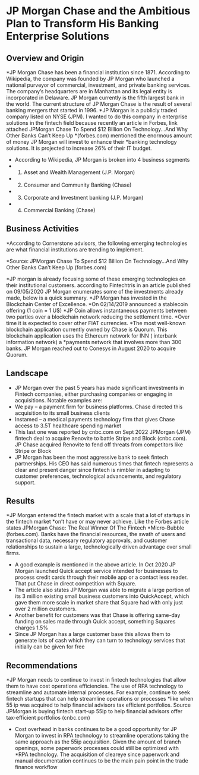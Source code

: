 # JP Morgan Chase and the Ambitious Plan to Transform His Banking Enterprise Solutions

## Overview and Origin
*JP Morgan Chase has been a financial institution since 1871. According to Wikipedia, the company was founded by JP Morgan who launched a national purveyor of commercial, investment, and private banking services. The company’s headquarters are in Manhattan and its legal entity is incorporated in Delaware. JP Morgan currently is the fifth largest bank in the world. The current structure of JP Morgan Chase is the result of several banking mergers that started in 1996. 
*JP Morgan is a publicly traded company listed on NYSE (JPM). I wanted to do this company in enterprise solutions in the fintech field because recently an article in Forbes, link attached JPMorgan Chase To Spend $12 Billion On Technology...And Why Other Banks Can’t Keep Up *(forbes.com) mentioned the enormous amount of money JP Morgan will invest to enhance their *banking technology solutions. It is projected to increase 26% of their IT budget.
* According to Wikipedia, JP Morgan is broken into 4 business segments
* 1) Asset and Wealth Management (J.P. Morgan)
* 2) Consumer and Community Banking (Chase)
* 3) Corporate and Investment banking (J.P. Morgan)
* 4) Commercial Banking (Chase)

## Business Activities

*According to Cornerstone advisors, the following emerging technologies are what financial institutions are trending to implement.

*Source: JPMorgan Chase To Spend $12 Billion On Technology...And Why Other Banks Can’t Keep Up (forbes.com)

*JP morgan is already focusing some of these emerging technologies on their institutional customers. according to Fintechtris in an article published on 09/05/2020 JP Morgan enumerates some of the investments already made, below is a quick summary.
*JP Morgan has invested in the Blockchain Center of Excellence.
*On 02/14/2019 announced a stablecoin offering (1 coin = 1 U$) 
*JP Coin allows instantaneous payments between two parties over a blockchain network reducing the settlement time.
*Over time it is expected to cover other FIAT currencies.
*The most well-known blockchain application currently owned by Chase is Quorum. This blockchain application uses the Ethereum network for INN ( interbank information network)  a *payments network that involves more than 300 banks. JP Morgan reached out to Conesys in August 2020 to acquire Quorum.

## Landscape
* JP Morgan over the past 5 years has made significant investments in Fintech companies, either purchasing companies or engaging in acquisitions. Notable examples are:
 * We pay – a payment firm for business platforms. Chase directed this acquisition to its small business clients
* Instamed – a medical payments technology firm that gives Chase access to 3.5T healthcare spending market
* This last one was reported by cnbc.com on Sept 2022 JPMorgan (JPM) fintech deal to acquire Renovite to battle Stripe and Block (cnbc.com). JP Chase acquired Renovite to fend off threats from competitors like Stripe or Block 
* JP Morgan has been the most aggressive bank to seek fintech partnerships. His CEO has said numerous times that fintech represents a clear and present danger since fintech is nimbler in adapting to customer preferences, technological advancements, and regulatory support. 

## Results
*JP Morgan entered the fintech market with a scale that a lot of startups in the fintech market *on’t have or may never achieve. Like the Forbes article states JPMorgan Chase: The Real Winner Of The Fintech *Micro-Bubble (forbes.com). Banks have the financial resources, the swath of users and transactional data, necessary regulatory approvals, and customer relationships to sustain a large, technologically driven advantage over small firms. 
* A good example is mentioned in the above article. In Oct 2020 JP Morgan launched Quick accept service intended for businesses to process credit cards through their mobile app or a contact less reader.  That put Chase in direct competition with Square.
* The article also states JP Morgan was able to migrate a large portion of its 3 million existing small business customers into QuickAccept, which gave them more scale in market share that Square had with only just over 2 million customers. 
* Another benefit for customers was that Chase is offering same-day funding on sales made through Quick accept, something Squares charges 1.5% 
* Since JP Morgan has a large customer base this allows them to generate lots of cash which they can turn to technology services that initially can be given for free 
## Recommendations
*JP Morgan needs to continue to invest in fintech technologies that allow them to have cost operations efficiencies. The use of RPA technology to streamline and automate internal processes. For example, continue to seek fintech startups that can help streamline operations or processes *like when 55 ip was acquired to help financial advisors tax efficient portfolios. Source JPMorgan is buying fintech start-up 55ip to help financial advisors offer tax-efficient portfolios (cnbc.com)
* Cost overhead in banks continues to be a good opportunity for JP Morgan to invest in RPA technology to streamline operations taking the same approach as the 55ip acquisition. Given the amount of branch openings, some paperwork processes could still be optimized with *RPA technology. The acquisition of cleareye since paperwork and manual documentation continues to be the main pain point in the trade finance workflow

